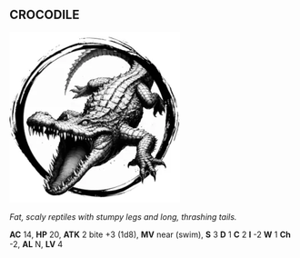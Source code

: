 ## CROCODILE

![](images/crocodile.webp)

_Fat, scaly reptiles with stumpy legs and long, thrashing tails._

**AC** 14, **HP** 20, **ATK** 2 bite +3 (1d8), **MV** near (swim), **S** 3 **D** 1 **C** 2 **I** -2 **W** 1 **Ch** -2, **AL** N, **LV** 4

